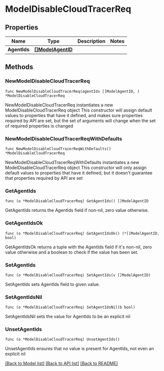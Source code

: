 # ModelDisableCloudTracerReq

## Properties

Name | Type | Description | Notes
------------ | ------------- | ------------- | -------------
**AgentIds** | [**[]ModelAgentID**](ModelAgentID.md) |  | 

## Methods

### NewModelDisableCloudTracerReq

`func NewModelDisableCloudTracerReq(agentIds []ModelAgentID, ) *ModelDisableCloudTracerReq`

NewModelDisableCloudTracerReq instantiates a new ModelDisableCloudTracerReq object
This constructor will assign default values to properties that have it defined,
and makes sure properties required by API are set, but the set of arguments
will change when the set of required properties is changed

### NewModelDisableCloudTracerReqWithDefaults

`func NewModelDisableCloudTracerReqWithDefaults() *ModelDisableCloudTracerReq`

NewModelDisableCloudTracerReqWithDefaults instantiates a new ModelDisableCloudTracerReq object
This constructor will only assign default values to properties that have it defined,
but it doesn't guarantee that properties required by API are set

### GetAgentIds

`func (o *ModelDisableCloudTracerReq) GetAgentIds() []ModelAgentID`

GetAgentIds returns the AgentIds field if non-nil, zero value otherwise.

### GetAgentIdsOk

`func (o *ModelDisableCloudTracerReq) GetAgentIdsOk() (*[]ModelAgentID, bool)`

GetAgentIdsOk returns a tuple with the AgentIds field if it's non-nil, zero value otherwise
and a boolean to check if the value has been set.

### SetAgentIds

`func (o *ModelDisableCloudTracerReq) SetAgentIds(v []ModelAgentID)`

SetAgentIds sets AgentIds field to given value.


### SetAgentIdsNil

`func (o *ModelDisableCloudTracerReq) SetAgentIdsNil(b bool)`

 SetAgentIdsNil sets the value for AgentIds to be an explicit nil

### UnsetAgentIds
`func (o *ModelDisableCloudTracerReq) UnsetAgentIds()`

UnsetAgentIds ensures that no value is present for AgentIds, not even an explicit nil

[[Back to Model list]](../README.md#documentation-for-models) [[Back to API list]](../README.md#documentation-for-api-endpoints) [[Back to README]](../README.md)



